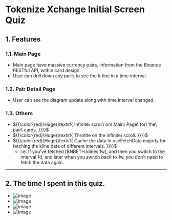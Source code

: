 # Tokenize Xchange Initial Screen Quiz

## 1. Features
### 1.1. Main Page
- Main page have massive currency pairs, information from the Binance RESTful API, within card design.
- User can drill down any pairs to see the k-line in a time interval.
### 1.2. Pair Detail Page
- User can see the diagram update along with time interval changed.
### 1.3. Others
- ${{\color{red}\Huge{\textsf{  Infinite\ scroll\ on\ Main\ Page\ for\ the\ pair\ cards. \}}}}\$
- ${{\color{red}\Huge{\textsf{  Throttle on the infinite\ scroll. \}}}}\$
- ${{\color{red}\Huge{\textsf{  Cache the data in useFetchData majorly for fetching the kline data of different intervals. \}}}}\$
  - i.e.  If you've fetched [BNBETH.klines.1w], and then you switch to the interval 1d,  and later when you switch back to 1w, you don't need to fetch the data again.

---

## 2. The time I spent in this quiz.
- ![image](https://github.com/user-attachments/assets/9f8ac213-46c9-4a0c-bb54-0271aca950e2)
- ![image](https://github.com/user-attachments/assets/be8b743e-0278-4ea0-91a8-e40b3d434479)
- ![image](https://github.com/user-attachments/assets/a802941a-473c-4875-bad5-a34de0a22373)
- ![image](https://github.com/user-attachments/assets/2bcb658f-9131-4ce7-846f-1a9a08e89b05)
